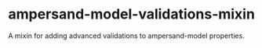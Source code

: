 # ampersand-model-validations-mixin
A mixin for adding advanced validations to ampersand-model properties.
